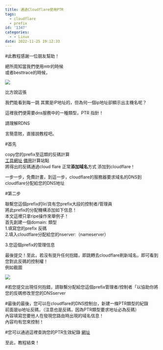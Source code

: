 ```yaml
---
title: 通過Cloudflare使用PTR
tags:
  - cloudflare
  - prefix
id: '1347'
categories:
  - - Linux
date: 2022-11-25 19:12:33
---
```


#此教程感謝一位朋友幫助！

總所周知當我們使用mtr的時候  
或者besttrace的時候，  

![](https://cdn2.jsmsr.com/LightPicture/2022/11/dc0810d41d145e4a.png)

比方說這張

我們能看到每一跳 其實是IP地址的，但為何一個ip地址卻顯示出主機名呢？  
  
這裡我們便需要dns服務中的一種類型，PTR 指針！

請理解RDNS

言簡意賅，直接說教程吧。

#首先

copy您的prefix至這類的反碼計算  
[工具網址](https://adminhacks.com/subnet/ip6.arpa.html) [備用](https://www.coderstool.com/ipv6-subnet-calculator)計算站點  
將得出的反碼通過cloud flare 正常**添加域名**方式 添加到cloudflare！

一步一步，免費計畫，到這一步，cloudflare的服務器要求域名的DNS到cloudflare分配給您的DNS地址

#第二步

聯繫您這個prefix的lir/具有您prefix大段的控制者/管理員  
將此prefix的分配機構添加如下信息！  
本文這裡只拿ripe操作來舉例子！  
首先創建一個domain: 類型  
1.填寫您的prefix 反碼  
2.填入cloudflare分配給您的nserver:（nameserver）

3.您這個prefix的管理信息

最後提交！至此，若沒有提升任何抱錯，即跳轉去cloudflare刷新域名，即可看到您對此反碼的控制權！  
例如截圖  
  

![](https://cdn2.jsmsr.com/LightPicture/2022/11/cf1d1b0dbad3e3e9.png)

#若您提交出現任何抱錯，請聯繫分配給您這個prefix管理者/控制者「以協助你將您的反碼修改至您的DNSserver

#最後的最後，您可以在cloudflare的DNS控制台，新建一條PTR類型的紀錄  
前面是ip地址反碼，（注意也是反碼，因為PTR類型要求地址必為反碼）  
內容填寫您要他人在發現您路由時出現的域名信息！  
內容均有您來控制！  
  
#您可以通過這裡查詢您的PTR生效紀錄 [網址](https://mxtoolbox.com/SuperTool.aspx?)  
  
至此，教程結束！